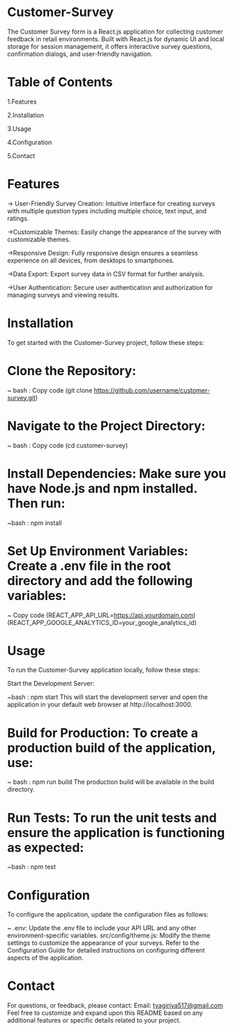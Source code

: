 # Customer-Survey
The Customer Survey form is a React.js application for collecting customer feedback in retail environments. Built with React.js for dynamic UI and local storage for session management, it offers interactive survey questions, confirmation dialogs, and user-friendly navigation.

# Table of Contents

1.Features

2.Installation

3.Usage

4.Configuration

5.Contact

# Features
-> User-Friendly Survey Creation: Intuitive interface for creating surveys with multiple question types including multiple choice, text input, and ratings.

->Customizable Themes: Easily change the appearance of the survey with customizable themes.

->Responsive Design: Fully responsive design ensures a seamless experience on all devices, from desktops to smartphones.

->Data Export: Export survey data in CSV format for further analysis.

->User Authentication: Secure user authentication and authorization for managing surveys and viewing results.

# Installation
To get started with the Customer-Survey project, follow these steps:

# Clone the Repository:
~ bash
: Copy code
(git clone https://github.com/username/customer-survey.git)

# Navigate to the Project Directory:
~ bash
: Copy code
(cd customer-survey)

# Install Dependencies: Make sure you have Node.js and npm installed. Then run:
~bash
: npm install

# Set Up Environment Variables: Create a .env file in the root directory and add the following variables:

~ Copy code
(REACT_APP_API_URL=https://api.yourdomain.com)
(REACT_APP_GOOGLE_ANALYTICS_ID=your_google_analytics_id)

# Usage
To run the Customer-Survey application locally, follow these steps:

Start the Development Server:

~bash
: npm start
This will start the development server and open the application in your default web browser at http://localhost:3000.

# Build for Production: To create a production build of the application, use:

~ bash
: npm run build
The production build will be available in the build directory.

# Run Tests: To run the unit tests and ensure the application is functioning as expected:

~bash
: npm test

# Configuration
To configure the application, update the configuration files as follows:

~ .env: Update the .env file to include your API URL and any other environment-specific variables.
src/config/theme.js: Modify the theme settings to customize the appearance of your surveys.
Refer to the Configuration Guide for detailed instructions on configuring different aspects of the application.


# Contact
For questions,  or feedback, please contact:
Email: tyagiriya517@gmail.com
Feel free to customize and expand upon this README based on any additional features or specific details related to your project.





